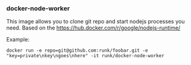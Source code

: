 ### docker-node-worker

This image allows you to clone git repo and start nodejs processes you need. Based on the
https://hub.docker.com/r/google/nodejs-runtime/

Example:

```shell
docker run -e repo=git@github.com:runk/foobar.git -e "key=private\nkey\ngoes\nhere" -it runk/docker-node-worker
```
